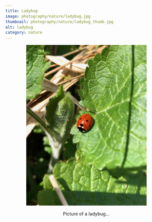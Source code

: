 ```yaml
---
title: Ladybug
image: photography/nature/ladybug.jpg
thumbnail: photography/nature/ladybug_thumb.jpg
alt: ladybug
category: nature
---
```


<div style="text-align: center;">
    <img src="./assets/img/photography/nature/ladybug2.jpg" height=500>
    <p>Picture of a ladybug...</p>
</div>
